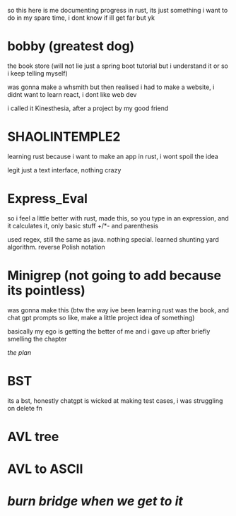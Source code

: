 

 so this here is me documenting progress in rust, its just something i want to do in my spare time, i dont know if ill get far but yk
 

# bobby (greatest dog)
the book store (will not lie just a spring boot tutorial but i understand it or so i keep telling myself)

was gonna make a whsmith but then realised i had to make a website, i didnt want to learn react, i dont like web dev

i called it Kinesthesia, after a project by my good friend

# SHAOLINTEMPLE2

learning rust because i want to make an app in rust, i wont spoil the idea

legit just a text interface, nothing crazy

# Express_Eval

so i feel a little better with rust, made this, so you type in an expression, and it calculates it, only basic stuff +/*- and parenthesis

used regex, still the same as java. nothing special. learned shunting yard algorithm. reverse Polish notation 

# Minigrep (not going to add because its pointless)

was gonna make this (btw the way ive been learning rust was the book, and chat gpt prompts so like, make a little project idea of something)

basically my ego is getting the better of me and i gave up after briefly smelling the chapter

*the plan*
# BST

its a bst, honestly chatgpt is wicked at making test cases, i was struggling on delete fn 


# AVL tree

# AVL to ASCII

# *burn bridge when we get to it*



